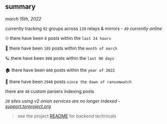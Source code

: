 
## summary
_march 15th, 2022_

currently tracking `92` groups across `130` relays & mirrors - _`49` currently online_

⏲ there have been `8` posts within the `last 24 hours`

🦈 there have been `105` posts within the `month of march`

🪐 there have been `886` posts within the `last 90 days`

🏚 there have been `660` posts within the `year of 2022`

🦕 there have been `2946` posts `since the dawn of ransomwatch`

there are `48` custom parsers indexing posts

_`20` sites using v2 onion services are no longer indexed - [support.torproject.org](https://support.torproject.org/onionservices/v2-deprecation/)_

> see the project [README](https://github.com/thetanz/ransomwatch#ransomwatch--) for backend technicals
